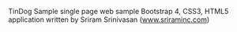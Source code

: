 TinDog Sample single page web sample Bootstrap 4, CSS3, HTML5 application written by Sriram Srinivasan (www.sriraminc.com)
